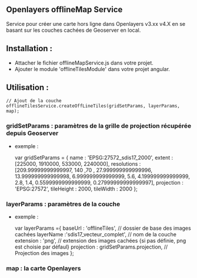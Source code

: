 ## Openlayers offlineMap Service

Service pour créer une carte hors ligne dans Openlayers v3.xx v4.X en se basant sur les couches cachées de Geoserver en local.

## Installation : 

- Attacher le fichier offlineMapService.js dans votre projet. 
- Ajouter le module 'offlineTilesModule' dans votre projet  angular. 

## Utilisation : 
 

	// Ajout de la couche 
  	offlineTilesService.createOffLineTiles(gridSetParams, layerParams, map);
	
### gridSetParams : paramètres de la grille de projection récupérée depuis Geoserver

- exemple : 
 	
 	var gridSetParams = {
	    name : 'EPSG:27572_sdis17_2000',
	    extent : [225000, 1910000, 533000, 2240000],
	    resolutions : [209.99999999999997, 140 ,70 , 27.999999999999996,
	    13.999999999999998, 6.999999999999999, 5.6, 4.199999999999999, 2.8, 1.4, 0.5599999999999999, 0.27999999999999997],
	    projection : 'EPSG:27572',
	    tileHeight : 2000,
	    tileWidth  : 2000
	  };	


### layerParams : paramètres de la couche

- exemple : 

 	var layerParams ={
	    baseUrl : 'offlineTiles', // dossier de base des images cachées
	    layerName :'sdis17_vecteur_complet',  // nom de la couche 
	    extension : 'png', // extension des images cachées {si pas définie, png est choisie par défaul}
	    projection : gridSetParams.projection, // Projection des images 
	};


### map : la carte Openlayers
